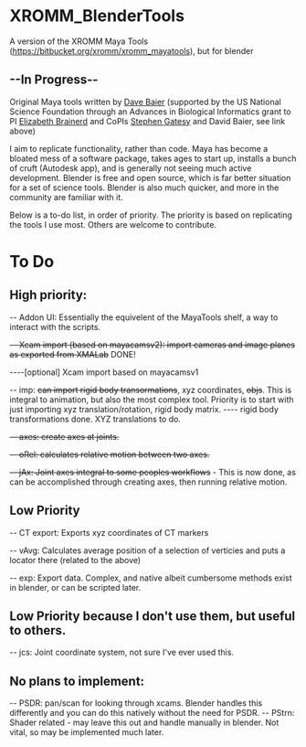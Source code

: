 # XROMM_BlenderTools
A version of the XROMM Maya Tools (https://bitbucket.org/xromm/xromm_mayatools), but for blender 

## --In Progress--

Original Maya tools written by <a href="https://biology.providence.edu/faculty-members/david-baier/">Dave Baier</a> (supported by the US National Science Foundation through an Advances in Biological Informatics grant to PI <a href = "https://vivo.brown.edu/display/ebrainer">Elizabeth Brainerd</a> and CoPIs <a href="https://vivo.brown.edu/display/sgatesy">Stephen Gatesy</a> and David Baier, see link above)

I aim to replicate functionality, rather than code.  Maya has become a bloated mess of a software package, takes ages to start up, installs a bunch of cruft (Autodesk app), and is generally not seeing much active development.  Blender is free and open source, which is far better situation for a set of science tools.  Blender is also much quicker, and more in the community are familiar with it.

Below is a to-do list, in order of priority.  The priority is based on replicating the tools I use most.  Others are welcome to contribute.

# To Do

## High priority:

-- Addon UI: Essentially the equivelent of the MayaTools shelf, a way to interact with the scripts.

~~-- Xcam import (based on mayacamsv2): import cameras and image planes as exported from XMALab~~  DONE!

----[optional] Xcam import based on mayacamsv1

-- imp:  ~~can import rigid body transormations~~, xyz coordinates, ~~objs~~.  This is integral to animation, but also the most complex tool. Priority is to start with just importing xyz translation/rotation, rigid body matrix.
---- rigid body transformations done.  XYZ translations to do.
 
~~-- axes: create axes at joints.~~

~~-- oRel: calculates relative motion between two axes.~~

~~-- jAx: Joint axes integral to some peoples workflows~~ - This is now done, as can be accomplished through creating axes, then running relative motion.
 
## Low Priority 

-- CT export: Exports xyz coordinates of CT markers

-- vAvg: Calculates average position of a selection of verticies and puts a locator there (related to the above)

-- exp: Export data.  Complex, and native albeit cumbersome methods exist in blender, or can be scripted later.

## Low Priority because I don't use them, but useful to others.

-- jcs: Joint coordinate system, not sure I've ever used this.

## No plans to implement:

-- PSDR: pan/scan for looking through xcams.  Blender handles this differently and you can do this natively without the need for PSDR.
-- PStrn: Shader related - may leave this out and handle manually in blender.  Not vital, so may be implemented much later.
